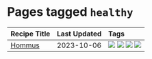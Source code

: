 # Pages tagged `healthy`

|Recipe Title|Last Updated|Tags
|:---|:---|:---|
|[Hommus](../recipes/hommus.md)|2023-10-06|[![](https://img.shields.io/badge/tag-healthy-d5a11)](../tags/healthy.md) [![](https://img.shields.io/badge/tag-messy-28ab17)](../tags/messy.md) [![](https://img.shields.io/badge/tag-protein-6d71)](../tags/protein.md) [![](https://img.shields.io/badge/tag-tricky-32613c)](../tags/tricky.md)|